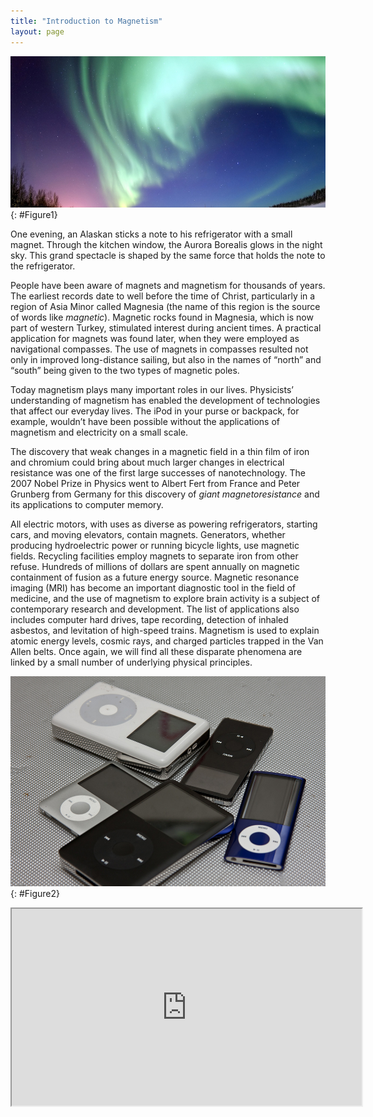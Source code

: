 ```yaml
---
title: "Introduction to Magnetism"
layout: page
---
```


![A shimmering curtain of green lights in the sky above a snow covered landscape. Stars are visible in the dusky sky beyond the lights.](../resources/Figure_22_00_01a_D.jpg "The magnificent spectacle of the Aurora Borealis, or northern lights, glows in the northern sky above Bear Lake near Eielson Air Force Base, Alaska. Shaped by the Earth&#x2019;s magnetic field, this light is produced by radiation spewed from solar storms. (credit: Senior Airman Joshua Strang, via Flickr)")
{: #Figure1}

One evening, an Alaskan sticks a note to his refrigerator with a small magnet.
Through the kitchen window, the Aurora Borealis glows in the night sky. This
grand spectacle is shaped by the same force that holds the note to the
refrigerator.

People have been aware of magnets and magnetism for thousands of years. The
earliest records date to well before the time of Christ, particularly in a
region of Asia Minor called Magnesia (the name of this region is the source of
words like *magnetic*). Magnetic rocks found in Magnesia, which is now part of
western Turkey, stimulated interest during ancient times. A practical
application for magnets was found later, when they were employed as navigational
compasses. The use of magnets in compasses resulted not only in improved
long-distance sailing, but also in the names of “north” and “south” being given
to the two types of magnetic poles.

Today magnetism plays many important roles in our lives. Physicists’
understanding of magnetism has enabled the development of technologies that
affect our everyday lives. The iPod in your purse or backpack, for example,
wouldn’t have been possible without the applications of magnetism and
electricity on a small scale.

The discovery that weak changes in a magnetic field in a thin film of iron and
chromium could bring about much larger changes in electrical resistance was one
of the first large successes of nanotechnology. The 2007 Nobel Prize in Physics
went to Albert Fert from France and Peter Grunberg from Germany for this
discovery of *giant magnetoresistance* and its applications to computer
memory.

All electric motors, with uses as diverse as powering refrigerators, starting
cars, and moving elevators, contain magnets. Generators, whether producing
hydroelectric power or running bicycle lights, use magnetic fields. Recycling
facilities employ magnets to separate iron from other refuse. Hundreds of
millions of dollars are spent annually on magnetic containment of fusion as a
future energy source. Magnetic resonance imaging (MRI) has become an important
diagnostic tool in the field of medicine, and the use of magnetism to explore
brain activity is a subject of contemporary research and development. The list
of applications also includes computer hard drives, tape recording, detection of
inhaled asbestos, and levitation of high-speed trains. Magnetism is used to
explain atomic energy levels, cosmic rays, and charged particles trapped in the
Van Allen belts. Once again, we will find all these disparate phenomena are
linked by a small number of underlying physical principles.

![A group of five different iPods.](../resources/Figure_22_00_02a.jpg "Engineering of technology like iPods would not be possible without a deep understanding magnetism. (credit: Jesse! S?, Flickr)")
{: #Figure2}

<div class="note" data-label="Video" markdown="1">
<iframe width="560" height="315" src="https://www.youtube.com/embed/HGXk99frvYM"  allow="accelerometer; autoplay; clipboard-write; encrypted-media; gyroscope; picture-in-picture" allowfullscreen></iframe>
</div>

